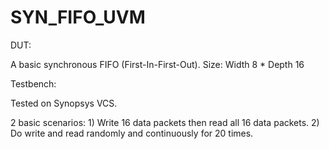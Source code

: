 # SYN_FIFO_UVM
DUT:

A basic synchronous FIFO (First-In-First-Out).
Size: Width 8 * Depth 16



Testbench:

Tested on Synopsys VCS.

2 basic scenarios: 1) Write 16 data packets then read all 16 data packets. 2) Do write and read randomly and continuously for 20 times.

